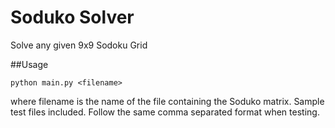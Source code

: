 # Soduko Solver
Solve any given 9x9 Sodoku Grid

##Usage
```
python main.py <filename>
```
where filename is the name of the file containing the Soduko matrix.
Sample test files included. Follow the same comma separated format when testing.
